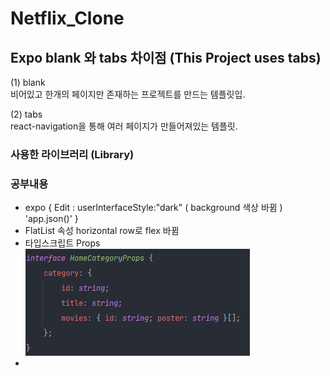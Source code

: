 # Netflix_Clone

## Expo blank 와 tabs 차이점  (This Project uses tabs)
(1)  blank <br/>
비어있고 한개의 페이지만 존재하는 프로젝트를 만드는 템플릿입. <br/>

(2)  tabs <br/>
react-navigation을 통해 여러 페이지가 만들어져있는 템플릿. <br/>


### 사용한 라이브러리 (Library)

### 공부내용
- expo  { Edit : userInterfaceStyle:"dark" ( background 색상 바뀜 )     'app.json()' }
- FlatList 속성 horizontal row로 flex 바뀜
- 타입스크립트 Props  
![CommentStructure](./StudyImage/ts_Props.png)
- 


[comment]: <> (https://www.youtube.com/watch?v=CNaLOa-6X7U&t=641s)

[comment]: <> (34:30)
